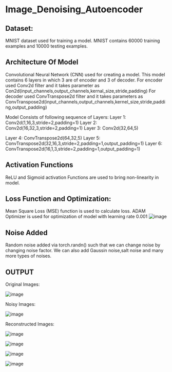 # Image_Denoising_Autoencoder

## Dataset:
MNIST dataset used for training a model. 
MNIST contains 60000 training examples and 10000 testing examples.

## Architecture Of Model

Convolutional Neural Network (CNN) used for creating a model. This model contains 6 layers in which 3 are of encoder and 3 of decoder.
For encoder used Conv2d filter and it takes parameter as Con2d(input_channels,output_channels,kernal_size,stride,padding)
For decoder used ConvTranspose2d  filter and it takes parameters as ConvTranspose2d(input_channels,output_channels,kernel_size,stride,padding,output_padding)
 
Model Consists of following sequence of Layers:
Layer 1: Conv2d(1,16,3,stride=2,padding=1)
Layer 2: Conv2d(16,32,3,stride=2,padding=1)
Layer 3: Conv2d(32,64,5)

Layer 4: ConvTranspose2d(64,32,5)
Layer 5: ConvTranspose2d(32,16,3,stride=2,padding=1,output_padding=1)
Layer 6: ConvTranspose2d(16,1,3,stride=2,padding=1,output_padding=1)
## Activation Functions
ReLU and Sigmoid activation Functions are used to bring non-linearity in model.

## Loss Function and Optimization:
Mean Square Loss (MSE) function is used to calculate loss. 
ADAM Optimizer is used for optimization of model with learning rate 0.001
![image](https://user-images.githubusercontent.com/87741857/136992098-834deea5-3c69-4701-86b1-ed12a16d72e7.png)


## Noise Added
Random noise added via torch.randn() such that we can change noise by changing noise factor. We can also add Gaussin noise,salt noise and many more types of noises.

## OUTPUT
Original Images:

![image](https://user-images.githubusercontent.com/87741857/136761753-307ad2ca-d346-4bb9-8574-a19d193103df.png)


Noisy Images:

![image](https://user-images.githubusercontent.com/87741857/136761600-3dc5d7f7-d0f0-4f1a-8509-8df03ba72a6b.png)


Reconstructed Images:

![image](https://user-images.githubusercontent.com/87741857/136761853-a323de91-977c-4188-8685-84d507b72084.png)

![image](https://user-images.githubusercontent.com/87741857/137061845-231567b6-5d66-4eb3-a087-73146ab56a54.png)

![image](https://user-images.githubusercontent.com/87741857/137061892-dbe793ff-f2f2-4445-9e90-f30f3335cbd8.png)

![image](https://user-images.githubusercontent.com/87741857/137061912-943a0bb4-5750-476b-b179-7fe47981f455.png)






